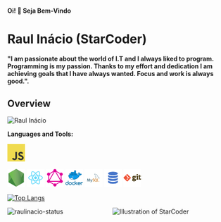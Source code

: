#### Oi! 👋 Seja Bem-Vindo

<!--
**Raul Inácio/Raul743** is a ✨ _special_ ✨ repository because its `README.md` (this file) appears on your GitHub profile.

Here are some ideas to get you started:

- 🔭 I’m currently working on ...
- 🌱 I’m currently learning ...
- 👯 I’m looking to collaborate on ...
- 🤔 I’m looking for help with ...
- 💬 Ask me about ...
- 📫 How to reach me: ...
- 😄 Pronouns: ...
- ⚡ Fun fact: ...
-->

# Raul Inácio (StarCoder)

#### "I am passionate about the world of I.T and I always liked to program. Programming is my passion. Thanks to my effort and dedication I am achieving goals that I have always wanted. Focus and work is always good.".

## Overview

<p><img src="https://komarev.com/ghpvc/?username=Raul743" alt="Raul Inácio" /></p>

**Languages and Tools:**

<code><img height="40" src="https://raw.githubusercontent.com/github/explore/80688e429a7d4ef2fca1e82350fe8e3517d3494d/topics/javascript/javascript.png"></code>



<code><img height="40" src="https://raw.githubusercontent.com/github/explore/80688e429a7d4ef2fca1e82350fe8e3517d3494d/topics/nodejs/nodejs.png"></code>
<code><img height="40" src="https://raw.githubusercontent.com/github/explore/80688e429a7d4ef2fca1e82350fe8e3517d3494d/topics/react/react.png"></code>
<code><img height="40" src="https://raw.githubusercontent.com/github/explore/5c058a388828bb5fde0bcafd4bc867b5bb3f26f3/topics/graphql/graphql.png"></code>
<code><img height="40" src="https://raw.githubusercontent.com/github/explore/80688e429a7d4ef2fca1e82350fe8e3517d3494d/topics/docker/docker.png"></code>
<code><img height="40" src="https://raw.githubusercontent.com/github/explore/80688e429a7d4ef2fca1e82350fe8e3517d3494d/topics/mysql/mysql.png"></code>
<code><img height="40" src="https://raw.githubusercontent.com/github/explore/80688e429a7d4ef2fca1e82350fe8e3517d3494d/topics/sql/sql.png"></code>
<code><img height="40" src="https://raw.githubusercontent.com/github/explore/80688e429a7d4ef2fca1e82350fe8e3517d3494d/topics/git/git.png"></code>
  
[![Top Langs](https://github-readme-stats.vercel.app/api/top-langs/?username=EuclidesQuissembe&layout=compact)](https://github.com/anuraghazra/github-readme-stats)

<img align="right" src="https://github.com/Raul743/Raul743/blob/master/undraw_developer_activity_bv83.svg" alt="Illustration of StarCoder" width=265px height=265px/>

<img src="https://github-readme-stats.vercel.app/api?username=Raul743&show_icons=true" alt="raulinacio-status" />

